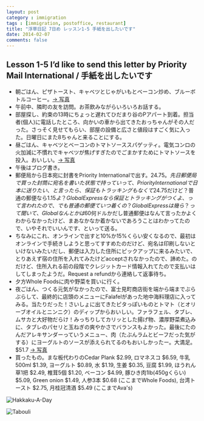 ```yaml
---
layout: post
category : immigration
tags : [immigration, postoffice, restaurant]
title: "浮草日記 7日め レッスン1-5 手紙を出したいです"
date: 2014-02-07
comments: false
---
```


## Lesson 1-5 I’d like to send this letter by Priority Mail International / 手紙を出したいです

* 朝ごはん、ピザトースト、キャベツとじゃがいもとベーコン炒め、ブルーボトルコーヒー。[-> 写真](http://instagram.com/p/kJL51nlDcP/) &nbsp; 
* 午前中、隣町の友を訪問。お茶飲みながらいろいろお話する。&nbsp; 
* 部屋探し、約束の13時にちょっと遅れてひだまり谷のPアパート到着。担当者(個人)に電話したところ、向かいの車から出てきたおっちゃんがその人だった。さっそく見せてもらい、部屋の設備と広さと値段はすごく気に入った。日曜日にまた8ちゃんと来ることにする。&nbsp;  
* 昼ごはん、キャベツとベーコンのトマトソーススパゲッティ。電気コンロの火加減に不慣れでキャベツが焦げすぎたのでごまかすためにトマトソースを投入。おいしい。[-> 写真](http://instagram.com/p/kJMBvsFDcV/)&nbsp;  
* 午後はブログ書き。&nbsp; 
* 郵便局から日本宛に封書をPriority Internationalで出す。$24.75。先日郵便局で買った封筒に宛名を書いた状態で持っていって、Priority Internationalで日本に送りたい、と言ったら、保証もトラッキングもなくて$24.75だけど？普通の郵便なら$1.15よ？Global Expressなら保証とトラッキングがつくよ、って言われたので、でも普通の郵便ていつ着くの？Global Expressは幾ら？って聞いて、Globalなんとかは$60何ドルかだし普通郵便はなんて言ったかよくわからなかったけど、まあなかなか着かないであろうことはわかってたので、いやそれでいいんです、といって送る。
* ちなみにこれ、オンラインで出すと10%か15%くらい安くなるので、最初はオンラインで手続きしようと思ってすすめたのだけど、宛名は印刷しないといけないみたいだし、郵便は入力した住所にピックアップに来るみたいで、とりあえず宿の住所を入れてみたけどacceptされなかったので、諦めた。のだけど、住所入れる前の段階でクレジットカード情報入れてたので支払いはしてしまったようだ。Request a refundから連絡して返事待ち。
* 夕方Whole Foodsに肉や野菜を買いに行く。
* 夜ごはん、つくる元気がなかったので、富士見町商店街を端から端までぶらぶらして、最終的に店頭のメニューにFalafelがあった地中海料理店に入ってみる。当たりだった！さいしょに出てきたピタっぽいものとトマト（とオリーブオイルとニンニク）のディップからおいしい。ファラフェル、タブレ、ムサカと大好物だらけ！みっちりしてカリッとした揚げ物、濃厚野菜煮込みに、タブレのパセリと玉ねぎの爽やかさでバランスもよかった。最後にたのんだアレキサンダーっていうメニュー、肉（たぶんラムとビーフだった気がする）にヨーグルトのソースが添えられてるのもおいしかったー。大満足。$51.7 [-> 写真](http://instagram.com/p/kJNITtlDdL/)
* 買ったもの。まな板代わりのCedar Plank $2.99, ロマネスコ $6.59, 牛乳500ml $1.39, ヨーグルト $0.89, 水 $1.19, 生姜 $0.35, 豆腐 $1.99, ほうれん草1把 $2.49, 椎茸5個 $1.20, ベーコン $4.99, 豚ひき肉1lb(450gくらい) $5.09, Green onion $1.49, 人参3本 $0.68 (ここまでWhole Foods), 台湾トースト $2.75, 月桂冠清酒 $5.49 (ここまでAva's)


![Hakkaku-A-Day](https://lh5.googleusercontent.com/-gLC1atZIsBk/UvccEdrKbTI/AAAAAAAB4Jw/7a10WGr42dg/w620-h465-no/P1150012.JPG)

![Tabouli](https://lh6.googleusercontent.com/-aNCCoJLLlv8/UvcMjif-B6I/AAAAAAAB35Q/GWqusoL1qAM/w620-h465-no/P1150003.JPG)